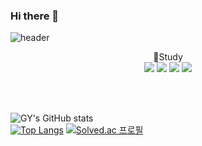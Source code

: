 ### Hi there 👋

![header](https://capsule-render.vercel.app/api?type=soft&color=auto&height=150&section=header&text=GuYeon's%20GitHub&fontSize=60&animation=twinkling)


<p align="center">
📒Study<br/>
<img src="https://img.shields.io/badge/Java-FF9F29?style=flat-square&logo=java&logoColor=white"/>
<img src="https://img.shields.io/badge/Spring Framework-810955?style=flat-square&logo=spring&logoColor=white"/>
<img src="https://img.shields.io/badge/JavaScript-F94C66?style=flat-square&logo=javascript&logoColor=white"/>
<img src="https://img.shields.io/badge/JSP-3B44F6?style=flat-square&logo=jsp&logoColor=white"/>
</p>
<br/><br/>

![GY's GitHub stats](https://github-readme-stats.vercel.app/api?username=jgy2808&show_icons=true&theme=tokyonight)<br/>
[![Top Langs](https://github-readme-stats.vercel.app/api/top-langs/?username=jgy2808&layout=compact)](https://github.com/jgy2808/github-readme-stats) [![Solved.ac 프로필](http://mazassumnida.wtf/api/generate_badge?boj=jgy2808)](https://solved.ac/jgy2808)


<!--
**jgy2808/jgy2808** is a ✨ _special_ ✨ repository because its `README.md` (this file) appears on your GitHub profile.

Here are some ideas to get you started:

- 🔭 I’m currently working on ...
- 🌱 I’m currently learning ...
- 👯 I’m looking to collaborate on ...
- 🤔 I’m looking for help with ...
- 💬 Ask me about ...
- 📫 How to reach me: ...
- 😄 Pronouns: ...
- ⚡ Fun fact: ...
-->

